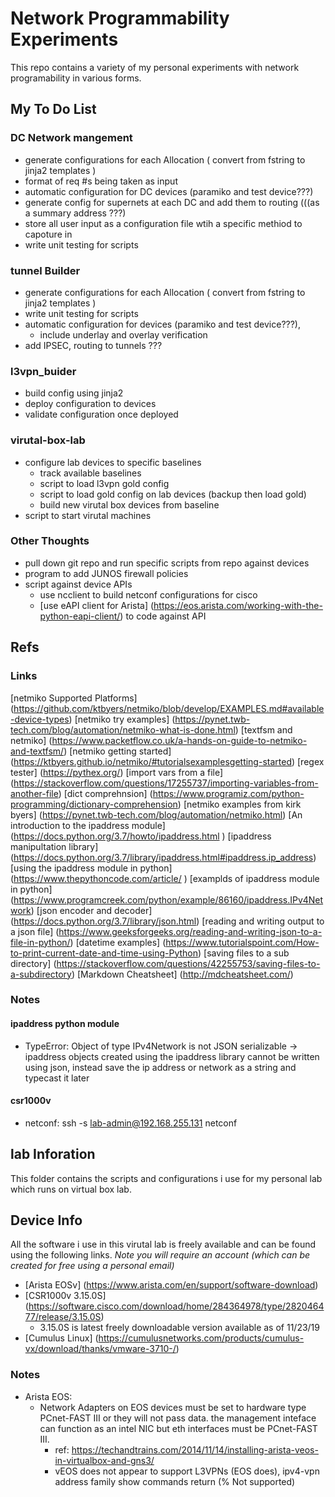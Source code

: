 # Network Programmability Experiments
This repo contains a variety of my personal experiments with network programability in various forms. 

## My To Do List

### DC Network mangement 
- generate configurations for each Allocation ( convert from fstring to jinja2 templates )
- format of req #s being taken as input
- automatic configuration for DC devices (paramiko and test device???)
- generate config for supernets at each DC and add them to routing (((as a summary address ???)
- store all user input as a configuration file wtih a specific methiod to capoture in
- write unit testing for scripts  

### tunnel Builder
- generate configurations for each Allocation ( convert from fstring to jinja2 templates )
- write unit testing for scripts  
- automatic configuration for devices (paramiko and test device???), 
  - include underlay and overlay verification
- add IPSEC, routing to tunnels ??? 

### l3vpn_buider
- build config using jinja2
- deploy configuration to devices
- validate configuration once deployed

### virutal-box-lab
- configure lab devices to specific baselines
  - track available baselines
  - script to load l3vpn gold config 
  - script to load gold config on lab devices (backup then load gold)
  - build new virutal box devices from baseline
- script to start virutal machines


### Other Thoughts
- pull down git repo and run specific scripts from repo against devices 
- program to add JUNOS firewall policies 
- script against device APIs 
  - use ncclient to build netconf configurations for cisco
  - [use eAPI client for Arista] (https://eos.arista.com/working-with-the-python-eapi-client/) to code against API

## Refs

### Links
[netmiko Supported Platforms] (https://github.com/ktbyers/netmiko/blob/develop/EXAMPLES.md#available-device-types)
[netmiko try examples] (https://pynet.twb-tech.com/blog/automation/netmiko-what-is-done.html)
[textfsm and netmiko]  (https://www.packetflow.co.uk/a-hands-on-guide-to-netmiko-and-textfsm/)
[netmiko getting started]  (https://ktbyers.github.io/netmiko/#tutorialsexamplesgetting-started)
[regex tester]  (https://pythex.org/)
[import vars from a file]  (https://stackoverflow.com/questions/17255737/importing-variables-from-another-file)
[dict comprehnsion]  (https://www.programiz.com/python-programming/dictionary-comprehension)
[netmiko examples from kirk byers]  (https://pynet.twb-tech.com/blog/automation/netmiko.html)
[An introduction to the ipaddress module]  (https://docs.python.org/3.7/howto/ipaddress.html  )
[ipaddress manipultation library]  (https://docs.python.org/3.7/library/ipaddress.html#ipaddress.ip_address)
[using the ipaddress module in python]  (https://www.thepythoncode.com/article/  )
[examplds of ipaddress module in python]  (https://www.programcreek.com/python/example/86160/ipaddress.IPv4Network)
[json encoder and decoder]  (https://docs.python.org/3.7/library/json.html)
[reading and writing output to a json file]  (https://www.geeksforgeeks.org/reading-and-writing-json-to-a-file-in-python/)
[datetime examples]  (https://www.tutorialspoint.com/How-to-print-current-date-and-time-using-Python)
[saving files to a sub directory]  (https://stackoverflow.com/questions/42255753/saving-files-to-a-subdirectory)
[Markdown Cheatsheet] (http://mdcheatsheet.com/)

### Notes
#### ipaddress python module
- TypeError: Object of type IPv4Network is not JSON serializable -> ipaddress objects created using the ipaddress library cannot be written using json, instead save the ip address or network as a string and typecast it later

#### csr1000v 
- netconf: ssh -s lab-admin@192.168.255.131 netconf 

## lab Inforation 
This folder contains the scripts and configurations i use for my personal lab which runs on virtual box lab. 

## Device Info
All the software i use in this virutal lab is freely available and can be found using the following links. 
_Note you will require an account (which can be created for free using a personal email)_
- [Arista EOSv] (https://www.arista.com/en/support/software-download)
- [CSR1000v 3.15.0S] (https://software.cisco.com/download/home/284364978/type/282046477/release/3.15.0S)
  - 3.15.0S is latest freely downloadable version available as of 11/23/19
- [Cumulus Linux] (https://cumulusnetworks.com/products/cumulus-vx/download/thanks/vmware-3710-/)

### Notes
- Arista EOS: 
  - Network Adapters on EOS devices must be set to hardware type PCnet-FAST III or they will not pass data. the management inteface can function as an intel NIC but eth interfaces must be PCnet-FAST III.
    - ref: https://techandtrains.com/2014/11/14/installing-arista-veos-in-virtualbox-and-gns3/
    - vEOS does not appear to support L3VPNs (EOS does), ipv4-vpn address family show commands return (% Not supported)
